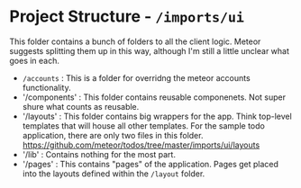# Project Structure - `/imports/ui`

This folder contains a bunch of folders to all the client logic. Meteor suggests splitting them up in this way, although I'm still a little unclear what goes in each.

- `/accounts` : This is a folder for overridng the meteor accounts functionality. 
- '/components' : This folder contains reusable componenets. Not super shure what counts as reusable.
- '/layouts' : This folder contains big wrappers for the app. Think top-level templates that will house all other templates. For the sample todo application, there are only two files in this folder. https://github.com/meteor/todos/tree/master/imports/ui/layouts
- '/lib' : Contains nothing for the most part. 
- '/pages' : This contains "pages" of the application. Pages get placed into the layouts defined within the `/layout` folder. 